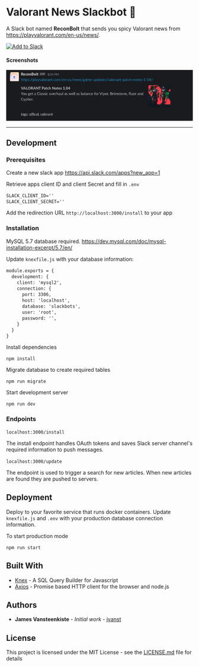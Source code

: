 # Valorant News Slackbot :robot:

A Slack bot named **ReconBolt** that sends you spicy Valorant news from https://playvalorant.com/en-us/news/.

[![Add to Slack](https://platform.slack-edge.com/img/add_to_slack.png)](https://slack.com/oauth/v2/authorize?client_id=1228929719924.1258741992420&scope=incoming-webhook&user_scope=)


#### Screenshots

![](https://github.com/radiantsgg/valorant-news-slackbot/blob/master/assets/sample-post.png?raw=true)

---

## Development

### Prerequisites

Create a new slack app https://api.slack.com/apps?new_app=1

Retrieve apps client ID and client Secret and fill in `.env`

```
SLACK_CLIENT_ID=''
SLACK_CLIENT_SECRET=''
```

Add the redirection URL `http://localhost:3000/install` to your app

### Installation

MySQL 5.7 database required. https://dev.mysql.com/doc/mysql-installation-excerpt/5.7/en/

Update `knexfile.js` with your database information:

```
module.exports = {
  development: {
    client: 'mysql2',
    connection: {
      port: 3306,
      host: 'localhost',
      database: 'slackbots',
      user: 'root',
      password: '',
    }
  }
}
```

Install dependencies

```
npm install
```

Migrate database to create required tables

```
npm run migrate
```

Start development server

```
npm run dev
```

### Endpoints

`localhost:3000/install`

The install endpoint handles OAuth tokens and saves Slack server channel's required information to push messages.

`localhost:3000/update`

The endpoint is used to trigger a search for new articles. When new articles are found they are pushed to servers.


## Deployment

Deploy to your favorite service that runs docker containers. Update `knexfile.js` and `.env` with your production database connection information.

To start production mode

```
npm run start
```

## Built With

* [Knex](http://knexjs.org/) - A SQL Query Builder for Javascript
* [Axios](https://github.com/axios/axios) - Promise based HTTP client for the browser and node.js

## Authors

* **James Vansteenkiste** - *Initial work* - [jvanst](https://github.com/jvanst)

## License

This project is licensed under the MIT License - see the [LICENSE.md](LICENSE.md) file for details
